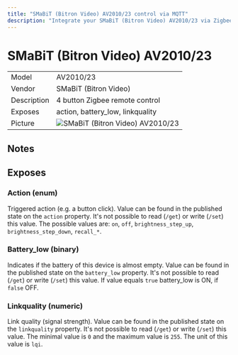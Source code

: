 ```yaml
---
title: "SMaBiT (Bitron Video) AV2010/23 control via MQTT"
description: "Integrate your SMaBiT (Bitron Video) AV2010/23 via Zigbee2MQTT with whatever smart home infrastructure you are using without the vendors bridge or gateway."
---
```


<!-- !!!! -->
<!-- ATTENTION: This file is auto-generated through docgen! -->
<!-- You can only edit the "## Notes"-Section. -->
<!-- !!!! -->

# SMaBiT (Bitron Video) AV2010/23

|     |     |
|-----|-----|
| Model | AV2010/23  |
| Vendor  | SMaBiT (Bitron Video)  |
| Description | 4 button Zigbee remote control |
| Exposes | action, battery_low, linkquality |
| Picture | ![SMaBiT (Bitron Video) AV2010/23](https://psi-4ward.github.io/zigbee2mqtt.io/images/devices/AV2010-23.jpg) |


## Notes



## Exposes

### Action (enum)
Triggered action (e.g. a button click).
Value can be found in the published state on the `action` property.
It's not possible to read (`/get`) or write (`/set`) this value.
The possible values are: `on`, `off`, `brightness_step_up`, `brightness_step_down`, `recall_*`.

### Battery_low (binary)
Indicates if the battery of this device is almost empty.
Value can be found in the published state on the `battery_low` property.
It's not possible to read (`/get`) or write (`/set`) this value.
If value equals `true` battery_low is ON, if `false` OFF.

### Linkquality (numeric)
Link quality (signal strength).
Value can be found in the published state on the `linkquality` property.
It's not possible to read (`/get`) or write (`/set`) this value.
The minimal value is `0` and the maximum value is `255`.
The unit of this value is `lqi`.

